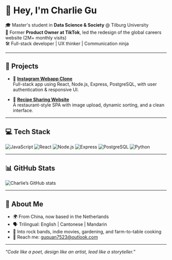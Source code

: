 # 👋 Hey, I'm Charlie Gu

🎓 Master's student in **Data Science & Society** @ Tilburg University  
💼 Former **Product Owner at TikTok**, led the redesign of the global careers website (2M+ monthly visits)  
🛠️ Full-stack developer | UX thinker | Communication ninja

---

## 🚀 Projects

- 📸 [**Instagram Webapp Clone**](https://github.com/oneandonlycharlie/Instagram-clone)  
  Full-stack app using React, Node.js, Express, PostgreSQL, with user authentication & responsive UI.

- 🍳 [**Recipe Sharing Website**](https://github.com/oneandonlycharlie/Kitchen_inventory)  
  A restaurant-style SPA with image upload, dynamic sorting, and a clean interface.

---

## 💻 Tech Stack

![JavaScript](https://img.shields.io/badge/-JavaScript-F7DF1E?style=flat-square&logo=javascript&logoColor=black)
![React](https://img.shields.io/badge/-React-61DAFB?style=flat-square&logo=react&logoColor=black)
![Node.js](https://img.shields.io/badge/-Node.js-339933?style=flat-square&logo=node.js&logoColor=white)
![Express](https://img.shields.io/badge/-Express-000000?style=flat-square&logo=express&logoColor=white)
![PostgreSQL](https://img.shields.io/badge/-PostgreSQL-336791?style=flat-square&logo=postgresql&logoColor=white)
![Python](https://img.shields.io/badge/-Python-3776AB?style=flat-square&logo=python&logoColor=white)

---

## 📊 GitHub Stats

![Charlie’s GitHub stats](https://github-readme-stats.vercel.app/api?username=oneandonlycharlie&show_icons=true&theme=tokyonight)

---

## 🌱 About Me

- 🌍 From China, now based in the Netherlands  
- 🗣 Trilingual: English | Cantonese | Mandarin  
- 🎸 Into rock bands, indie movies, gardening, and farm-to-table cooking  
- 💌 Reach me: [guquan7523@outlook.com](mailto:guquan7523@outlook.com)

---

_“Code like a poet, design like an artist, lead like a storyteller.”_
